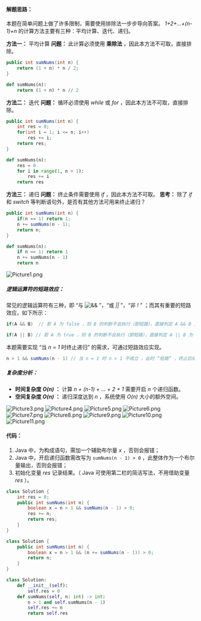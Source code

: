 #### 解题思路：

本题在简单问题上做了许多限制，需要使用排除法一步步导向答案。
*1+2+...+(n-1)+n* 的计算方法主要有三种：平均计算、迭代、递归。

**方法一：** 平均计算
**问题：** 此计算必须使用 **乘除法** ，因此本方法不可取，直接排除。

```java []
public int sumNums(int n) {
    return (1 + n) * n / 2;
}
```

```python []
def sumNums(n):
    return (1 + n) * n // 2
```

**方法二：** 迭代
**问题：** 循环必须使用 *while* 或 *for* ，因此本方法不可取，直接排除。

```java []
public int sumNums(int n) {
    int res = 0;
    for(int i = 1; i <= n; i++)
        res += i;
    return res;
}
```

```python []
def sumNums(n):
    res = 0
    for i in range(1, n + 1):
        res += i
    return res
```

**方法三：** 递归
**问题：** 终止条件需要使用 *if* ，因此本方法不可取。
**思考：** 除了 *if* 和 *switch* 等判断语句外，是否有其他方法可用来终止递归？

```java []
public int sumNums(int n) {
    if(n == 1) return 1;
    n += sumNums(n - 1);
    return n;
}
```

```python []
def sumNums(n):
    if n == 1: return 1
    n += sumNums(n - 1)
    return n
```

![Picture1.png](https://pic.leetcode-cn.com/2d25bb3aec987712b717f7954d93494beb0a3e352acee486b3ce58bce60ee07c-Picture1.png)

##### 逻辑运算符的短路效应：

常见的逻辑运算符有三种，即 “与 ![\&\& ](./p__&&_.png)  ”，“或 *||* ”，“非 *!* ” ；而其有重要的短路效应，如下所示：

```java
if(A && B)  // 若 A 为 false ，则 B 的判断不会执行（即短路），直接判定 A && B 为 false

if(A || B) // 若 A 为 true ，则 B 的判断不会执行（即短路），直接判定 A || B 为 true
```

本题需要实现 “当 *n = 1* 时终止递归” 的需求，可通过短路效应实现。

```java
n > 1 && sumNums(n - 1) // 当 n = 1 时 n > 1 不成立 ，此时 “短路” ，终止后续递归
```

##### 复杂度分析：

- **时间复杂度 *O(n)* ：** 计算 *n + (n-1) + ... + 2 + 1* 需要开启 *n* 个递归函数。
- **空间复杂度 *O(n)* ：** 递归深度达到 *n* ，系统使用 *O(n)* 大小的额外空间。

 ![Picture3.png](https://pic.leetcode-cn.com/fd3852f5edce37cfb51769e9218c23d9c26713f64d6fa6dae238c5056a80f0b7-Picture3.png) ![Picture4.png](https://pic.leetcode-cn.com/4370fd929b82be703265b1774c042f1786eb45fcbaeea26a93dd9f1ff39d45cd-Picture4.png) ![Picture5.png](https://pic.leetcode-cn.com/94b2c9fef8e24081e79f1392d4b28b678bb298295baf873034303cd7504cb880-Picture5.png) ![Picture6.png](https://pic.leetcode-cn.com/1b5b265b36c767797e3f28235c15df3f34266b858a81ff7738cbc1c8c7cc1685-Picture6.png) ![Picture7.png](https://pic.leetcode-cn.com/4bde4c6fa429d1678628c0043fb3dde636f08730bc7f81007411ea42cd67462e-Picture7.png) ![Picture8.png](https://pic.leetcode-cn.com/0b1afff52769f3014431e5f358cf04c356a368bb4d25ccb6c27f22f34683976e-Picture8.png) ![Picture9.png](https://pic.leetcode-cn.com/2703a0a035a2bda121d229153b7446e6d8e252a008b07d6a1072c18db70a7f4e-Picture9.png) ![Picture10.png](https://pic.leetcode-cn.com/bc008a136e3ac5c4c1ce099c28eebd2bf2c26d417c2e890ace431287812c0655-Picture10.png) ![Picture11.png](https://pic.leetcode-cn.com/475d5928ae35e4c1390fe58261bc583fe655dceece1fa69e65a44e8f4fd1f93e-Picture11.png) 

#### 代码：

1. Java 中，为构成语句，需加一个辅助布尔量 *x* ，否则会报错；
2. Java 中，开启递归函数需改写为 `sumNums(n - 1) > 0` ，此整体作为一个布尔量输出，否则会报错；
3. 初始化变量 *res* 记录结果。（ Java 可使用第二栏的简洁写法，不用借助变量 *res* ）。

```java []
class Solution {
    int res = 0;
    public int sumNums(int n) {
        boolean x = n > 1 && sumNums(n - 1) > 0;
        res += n;
        return res;
    }
}
```

```java []
class Solution {
    public int sumNums(int n) {
        boolean x = n > 1 && (n += sumNums(n - 1)) > 0;
        return n;
    }
}
```

```python []
class Solution:
    def __init__(self):
        self.res = 0
    def sumNums(self, n: int) -> int:
        n > 1 and self.sumNums(n - 1)
        self.res += n
        return self.res
```